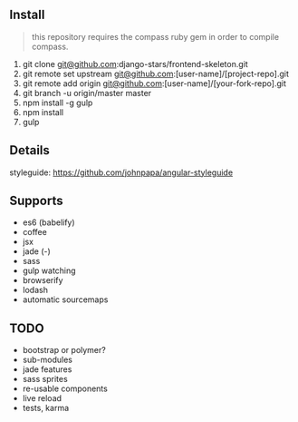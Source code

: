 
## Install

> this repository requires the compass ruby gem in order to compile compass.

1. git clone git@github.com:django-stars/frontend-skeleton.git
2. git remote set upstream git@github.com:[user-name]/[project-repo].git
3. git remote add origin git@github.com:[user-name]/[your-fork-repo].git
4. git branch -u origin/master master
5. npm install -g gulp
6. npm install
7. gulp

## Details

styleguide: https://github.com/johnpapa/angular-styleguide

## Supports

* es6 (babelify)
* coffee
* jsx
* jade (-)
* sass
* gulp watching
* browserify
* lodash
* automatic sourcemaps

## TODO

* bootstrap or polymer?
* sub-modules
* jade features
* sass sprites
* re-usable components
* live reload
* tests, karma

